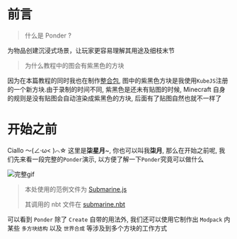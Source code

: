 # 前言

> 什么是 Ponder ?

为物品创建沉浸式场景，让玩家更容易理解其用途及细枝末节

> 为什么教程中的图会有紫黑色的方块

因为在本篇教程的同时我也在制作[整合包](https://www.mcmod.cn/modpack/709.html), 图中的紫黑色方块是我使用`KubeJS`注册的一个新方块.由于录制的时间不同, 紫黑色是还未有贴图的时候, Minecraft 自身的规则是没有贴图会自动渲染成紫黑色的方块, 后面有了贴图自然也就不一样了

# 开始之前

Ciallo ～(∠·ω< )⌒☆ 这里是**柒星月**~, 你也可以叫我**柒月**, 那么在开始之前呢, 我们先来看一段完整的`Ponder`演示, 以方便了解一下`Ponder`究竟可以做什么

![完整gif](/imgs/PonderJS/wan-zheng.gif)

> 本处使用的范例文件为 [Submarine.js](/files/Ponder/kubejs/client_scripts/Ponder/Submarine.js)
>
> 其调用的 nbt 文件在 [submarine.nbt](/files/Ponder/kubejs/assets/kubejs/ponder/submarine.nbt)

可以看到 `Ponder` 除了 `Create` 自带的用法外, 我们还可以使用它制作出 `Modpack` 内某些 `多方块结构` 以及 `世界合成` 等涉及到多个方块的工作方式

